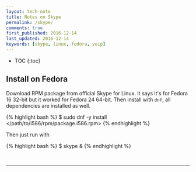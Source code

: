 ```yaml
---
layout: tech-note
title: Notes on Skype
permalink: /skype/
comments: true
first_published: 2016-12-14
last_updated: 2016-12-14
keywords: [skype, linux, fedora, voip]
---
```


* TOC
{:toc}

## Install on Fedora

Download RPM package from official Skype for Linux. It says it's for Fedora 16
32-bit but it worked for Fedora 24 64-bit. Then install with `dnf`, all
dependencies are installed as well.

{% highlight bash %}
$ sudo dnf -y install </path/to/i586/rpm/package.i586.rpm>
{% endhighlight %}

Then just run with

{% highlight bash %}
$ skype &
{% endhighlight %}

<br/>

---
